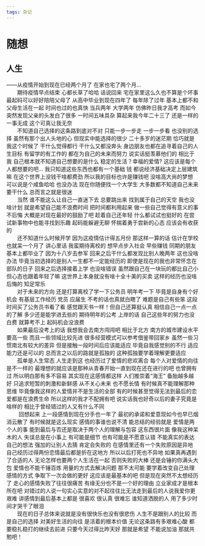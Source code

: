 ```yaml
---
tags: 杂记
---
```


# 随想

## 人生

——从疫情开始到现在已经两个月了 在家也宅了两个月...<br />&emsp;&emsp;期待疫情早点结束 心都长草了哈哈     话说回来 宅在家里这么久也不算是个坏事 最起码可以好好陪陪父母了 从高中毕业到现在四年了 每年除了过年 基本上都不和父母生活在一起 时间也过的也真快 当兵两年 大学两年 仿佛昨日我才高考 而如今突然发现父亲的头发白了很多 一时间五味具杂 算起来我今年二十三了 还是一样的一事无成 这个可真让我无奈<br />&emsp;&emsp;不知道自己选择的这条路到底对不对 只能一步一步走 一步一步看 也没别的选择 虽然有那个出人头地的心 但现实中能选择的很少 二十多岁的迷茫期 恰巧就是我这个时候了 干什么觉得都行 干什么又都没奔头 身边朋友也都在追寻着自己的人生目标 有留学的有工作的 都在为自己的未来而努力 说实话挺羡慕他们的 相比于我 自己根本就不知道自己想要的是什么 稳定的生活？幸福的爱情? 这应该是每个人都想要的吧... 我只知道这些东西也都有一个基础 钱 都说经济基础决定上层建筑嘛 在这个世界上没钱干啥都费劲 所以我的目标也许是赚钱吧 没啥高大尚的梦想 可以说是个咸鱼哈哈 也没办法 现在你随便找一个大学生 大多数都不知道自己未来要干什么 总而言之就是很迷<br />&emsp;&emsp;当然 谁不能这么让自己一直迷下去 总要跳出来 找到属于自己的天空 我也没啥计划 就是希望自己能不浪费时间 把时间都利用起来 做一些自己觉得有意义的事 不后悔 大概是对现在最好的鼓励了吧 趁着自己还年轻 什么都试试也挺好的 在尝试新事物中也能寻找到乐趣 起码能躲避无聊 怀揣着勇于尝新的心态 应该会有收获的<br />&emsp;&emsp;还不知道什么时候开学 因为这疫情估计得五月份 那这样一算的话 估计在学校也就呆一个月了 讲心里话 我蛮期待离校的 想早点步入社会 早些赚钱 同期的朋友基本上都毕业了 因为十八岁去参军 回来之后干什么都发现比别人晚两年 这也没啥办法 毕竟当初选择的是别人一生都不一定能经历的 即使是现在的我也非常怀念在部队的日子 回来之后选择接着上学 也没啥错误 虽然跟自己在一块玩的都比自己小 但心态也跟着年轻了嘛 这世界上本身就没有啥十全十美的买卖 这样的经历也没啥后悔的 知足常乐 <br />&emsp;&emsp;对于未来的方向 还是打算离校了学一下公务员 明年考一下 毕竟是自身有个好机会 有基层工作经历 党员 应届生 不考的话也真就白瞎了 难题是自己有些笨 这段时间买了公务员书看了看 感觉跟天书一样！但自己还算挺认真 相信自己一点一点的了解 多少还是能学进去些的 期待明年的公考 上岸的话 自己这些年的努力也没白费 就算考不上 起码机会没浪费 <br />&emsp;&emsp;如果最后没考上的话 我想我会去南方闯闯吧 相比于北方 南方的城市建设水平要高一些 而且一些领域比较先进 很多经营模式可以参考借鉴带回家乡 虽然一些习惯南北有较大的差异 但是接触一段时间后应该能适应 毕竟自我感觉别的不行 适应能力还是可以的 总而言之以后的路就是孤独的 这种孤独要学着理解更要适应<br />&emsp;&emsp;孤单是人生常态 人生走到这 也经历过了爱情的悲欢离合 每个人对爱情的向往是不一样的 最理想的就应该是那种从青春开始一直到现在还在进行的吧 也曾拥有过 所以明白那有多不容易 其实现在这感情都这样 人们推崇着“海王” 备胎越多越好 只追求短暂的刺激和新鲜感 从不关心未来 也不愿长情 有时候真不能理解那种思维 毕竟像我这样的人爱情并不是生活的全部 有的时候甚至觉得无法到最后的恋爱都是在浪费生命 所以这样的我才不配拥有吧 说实话我也好奇以后的妻子究竟是啥样的 相比于曾经错过的人又有什么不同<br />&emsp;&emsp; 回想起来 上一段感情到现在分手也一年了 最初的承诺和爱意现如今也早已烟消云散了 有时候就是这么现实 感情的事谁也说不清 能总结的经验就是 爱情是两个人的事 能到最后与否还是取决于两个人的理解与包容 这东西很片面 像我这种呆木的人 失误总是在小事上 有可能是细节 也有可能是不愿意认错 不能真实的表达自己的想法 强加的让别人去猜 肯定会失败的 在感情里还有一个失败原因是异地 自己经历过得两份恋情最后都是折在这地方 所以以后打死也不异地 如果真再遇到了合适的人 无论怎样也要两个人生活在一起 否则失败的大棒 还是会锤的你满头大包 爱情也不能千锤百炼 用量的方式去解决问题 那不太可能 要学着改变自己处理感情的方式 争取下一次会做的更好 这应该是最基本的吧 但是现在突然不太想经历了 走心的感情失败了往往很痛苦 有缘无分也不是一个好的理由 立业家成才是根本所在吧 对错过的人说一句实心实意的对不起往往比无法走到最后的人说我爱你更艰难 讲感情到最后基本上都是 很喜欢 很认真 很难忘 谁知道洒脱的人 用了多少时间才哭干了眼泪<br />&emsp;&emsp;现在的日子总体来说就是没有很快乐也没有很悲伤 人生不是跟别人的比较 而是自己的选择 对美好生活的向往 是活着的根本价值 无论这条路有多艰难心酸 都要稳扎稳打的继续去前进 只要今天过得比昨天好 那就是希望 不能说加油 那就共勉吧！
